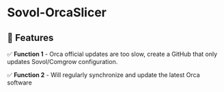 # Sovol-OrcaSlicer

## 🌟 Features

✅ **Function 1** - Orca official updates are too slow, create a GitHub that only updates Sovol/Comgrow configuration. 

✅ **Function 2** - Will regularly synchronize and update the latest Orca software


